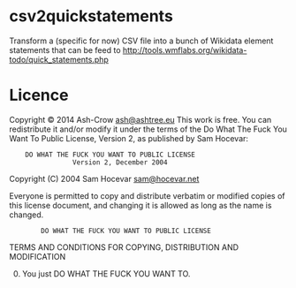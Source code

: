 csv2quickstatements
===================

Transform a (specific for now) CSV file into a bunch of Wikidata element statements that can be feed to http://tools.wmflabs.org/wikidata-todo/quick_statements.php 

Licence
=======
Copyright © 2014 Ash-Crow <ash@ashtree.eu>
This work is free. You can redistribute it and/or modify it under the
terms of the Do What The Fuck You Want To Public License, Version 2,
as published by Sam Hocevar:

        DO WHAT THE FUCK YOU WANT TO PUBLIC LICENSE 
                    Version 2, December 2004 

 Copyright (C) 2004 Sam Hocevar <sam@hocevar.net> 

 Everyone is permitted to copy and distribute verbatim or modified 
 copies of this license document, and changing it is allowed as long 
 as the name is changed. 

            DO WHAT THE FUCK YOU WANT TO PUBLIC LICENSE 
   TERMS AND CONDITIONS FOR COPYING, DISTRIBUTION AND MODIFICATION 

  0. You just DO WHAT THE FUCK YOU WANT TO.
